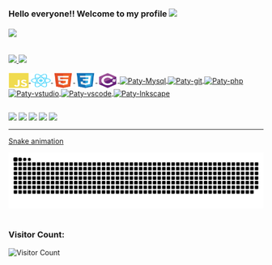 ### Hello everyone!! Welcome to my profile <img src = "https://raw.githubusercontent.com/MartinHeinz/MartinHeinz/master/wave.gif" width = 50px> 
<h6> <img src="https://readme-typing-svg.herokuapp.com?lines=Hi+stalker!+My+name+is+Patricia!!"></h6>
<div>
  <a href="https://github.com/Patricia-Bandeira">
  <img height="180em" src="https://github-readme-stats.vercel.app/api?username=Patricia-Bandeira&show_icons=true&theme=radical&include_all_commits=true&count_private=true"/>
  <img height="180em" src="https://github-readme-stats.vercel.app/api/top-langs/?username=Patricia-Bandeira&layout=compact&langs_count=7&theme=radical"/>
    
</div>
  
  <div style="display: inline_block"><br>
  <img align="center" title="JavaScript" alt="Paty-Js" height="30" width="40" src="https://raw.githubusercontent.com/devicons/devicon/master/icons/javascript/javascript-plain.svg">
  <img align="center" title="React" alt="Paty-React" height="30" width="40" src="https://raw.githubusercontent.com/devicons/devicon/master/icons/react/react-original.svg">
  <img align="center" title="Html5" alt="Paty-HTML" height="30" width="40" src="https://raw.githubusercontent.com/devicons/devicon/master/icons/html5/html5-original.svg">
  <img align="center" title="Css3" alt="Paty-CSS" height="30" width="40" src="https://raw.githubusercontent.com/devicons/devicon/master/icons/css3/css3-original.svg">
  <img align="center" title="CSharp" alt="Paty-Csharp" height="30" width="40" src="https://raw.githubusercontent.com/devicons/devicon/master/icons/csharp/csharp-original.svg">
  <img align="center" title="MySql" alt="Paty-Mysql" height="30" width="40" src="https://cdn.jsdelivr.net/gh/devicons/devicon/icons/mysql/mysql-original.svg" />
  <img align="center" title="GIT" alt="Paty-git" height="30" width="40" src="https://cdn.jsdelivr.net/gh/devicons/devicon/icons/git/git-original.svg" />
  <img align="center" title="PHP" alt="Paty-php" height="30" width="40" src="https://cdn.jsdelivr.net/gh/devicons/devicon/icons/php/php-original.svg" />
  <img align="center" title="Visual Studio" alt="Paty-vstudio" height="30" width="40" src="https://cdn.jsdelivr.net/gh/devicons/devicon/icons/visualstudio/visualstudio-plain.svg" />
  <img align="center" title="Visual Studio Code" alt="Paty-vscode" height="30" width="40" src="https://cdn.jsdelivr.net/gh/devicons/devicon/icons/vscode/vscode-original.svg" />
  <img align="center" title="Inkscape" alt="Paty-Inkscape" height="30" width="40" src="https://cdn.jsdelivr.net/gh/devicons/devicon/icons/inkscape/inkscape-original.svg" /> 
 </div>
  
  ##
  
<div> 
  <a href="https://twitter.com/mundodevpaty" target="_blank"> <img src="https://img.shields.io/badge/Twitter-1DA1F2?style=for-the-badge&logo=twitter&logoColor=white" target="_blank"></a>
  <a href="https://github.com/Patricia-Bandeira" target="_blank"><img src="https://img.shields.io/badge/GitHub-100000?style=for-the-badge&logo=github&logoColor=white" target="_blank"></a> 
  <a href="https://www.instagram.com/patybandeira.26/" target="_blank"><img src="https://img.shields.io/badge/-Instagram-%23E4405F?style=for-the-badge&logo=instagram&logoColor=white" target="_blank"></a>
  <a href = "mailto:patriciabandeira.2611@gmail.com"><img src="https://img.shields.io/badge/-Gmail-%23333?style=for-the-badge&logo=gmail&logoColor=white" target="_blank"></a>
  <a href="https://www.linkedin.com/in/patr%C3%ADcia-bandeira-9b6035229/" target="_blank"><img src="https://img.shields.io/badge/-LinkedIn-%230077B5?style=for-the-badge&logo=linkedin&logoColor=white" target="_blank"></a> 
</div>
 <hr>
  <a href="https://raw.githubusercontent.com/Patricia-Bandeira/Snake/main/github-contribution-grid-snake.svg"> Snake animation <a/>

 ![Snake animation](https://github.com/Patricia-Bandeira/Patricia-Bandeira/blob/output/github-contribution-grid-snake.svg)
    
    
  #
   
  ##### <h3> Visitor Count: </h3>
![Visitor Count](https://profile-counter.glitch.me/Patricia-Bandeira/count.svg)
    
